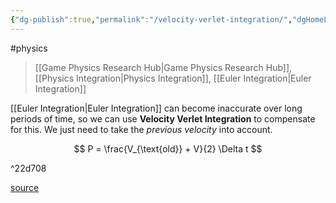 ```yaml
---
{"dg-publish":true,"permalink":"/velocity-verlet-integration/","dgHomeLink":true,"dgPassFrontmatter":false,"dgShowLocalGraph":true}
---
```


#physics 
> [[Game Physics Research Hub|Game Physics Research Hub]], [[Physics Integration|Physics Integration]], [[Euler Integration|Euler Integration]]

[[Euler Integration|Euler Integration]] can become inaccurate over long periods of time, so we can use **Velocity Verlet Integration** to compensate for this. We just need to take the *previous velocity* into account.

$$
P = \frac{V_{\text{old}} + V}{2} \Delta t
$$

^22d708

[source](https://learning.oreilly.com/library/view/game-physics-cookbook/9781787123663/ch14s07.html#:-:text=Taking%20the%20old%20velocity%20i,locity%20Verlet%20Integration)